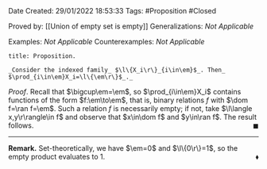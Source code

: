 <br />
<br />

Date Created: 29/01/2022 18:53:33
Tags: #Proposition #Closed 

Proved by: [[Union of empty set is empty]]
Generalizations: _Not Applicable_

Examples: _Not Applicable_
Counterexamples: _Not Applicable_

``` ad-Proposition
title: Proposition.

_Consider the indexed family_ $\l\{X_i\r\}_{i\in\em}$_. Then_ $\prod_{i\in\em}X_i=\l\{\em\r\}$_._

```

_Proof_. Recall that $\bigcup\em=\em$, so $\prod_{i\in\em}X_i$ contains functions of the form $f:\em\to\em$, that is, binary relations $f$ with $\dom f=\ran f=\em$. Such a relation $f$ is necessarily empty; if not, take $\l\langle x,y\r\rangle\in f$ and observe that $x\in\dom f$ and $y\in\ran f$. The result follows.<span style="float:right;">$\blacksquare$</span>

---

**Remark.** Set-theoretically, we have $\em=0$ and $\l\{0\r\}=1$, so the empty product evaluates to $1$.<span style="float:right;">$\blacklozenge$</span>
